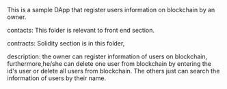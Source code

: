 
This is a sample DApp that register users information on blockchain by an owner.

contacts:
This folder is relevant to front end section.

contracts:
Solidity section is in this folder, 

description:
the owner can register information of users on blockchain, furthermore,he/she can delete one user from blockchain by entering the id's user or delete all users from blockchain.
The others just can search the information of users by their name. 

